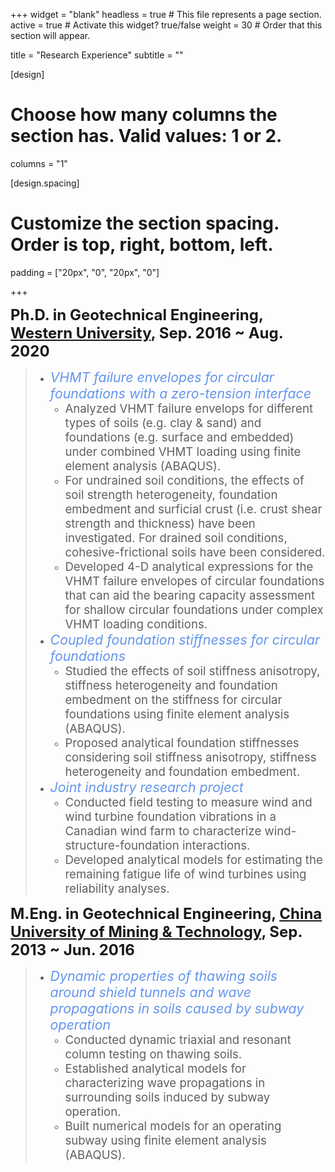+++
widget = "blank"
headless = true  # This file represents a page section.
active = true  # Activate this widget? true/false
weight = 30  # Order that this section will appear.

title = "Research Experience"
subtitle = ""

[design]
  # Choose how many columns the section has. Valid values: 1 or 2.
  columns = "1"

[design.spacing]
  # Customize the section spacing. Order is top, right, bottom, left.
  padding = ["20px", "0", "20px", "0"]

+++
&nbsp;

<span style="font-size:18pt;">**Ph.D. in Geotechnical Engineering, [Western University](https://www.eng.uwo.ca/grc/), Sep. 2016 ~ Aug. 2020**</span>

> * <span style="color:#6495ED; font-size:16pt;">*VHMT failure envelopes for circular foundations with a zero-tension interface*</span>
>    - <span style="font-size:14pt;">Analyzed VHMT failure envelops for different types of soils (e.g. clay & sand) and foundations (e.g. surface and embedded) under combined VHMT loading using finite element analysis (ABAQUS).</span>
>    - <span style="font-size:14pt;">For undrained soil conditions, the effects of soil strength heterogeneity, foundation embedment and surficial crust (i.e. crust shear strength and thickness) have been investigated. For drained soil conditions, cohesive-frictional soils have been considered.</span>
>    - <span style="font-size:14pt;">Developed 4-D analytical expressions for the VHMT failure envelopes of circular foundations that can aid the bearing capacity assessment for shallow circular foundations under complex VHMT loading conditions.</span>
> * <span style="color:#6495ED; font-size:16pt;">*Coupled foundation stiffnesses for circular foundations*</span>
>    - <span style="font-size:14pt;">Studied the effects of soil stiffness anisotropy, stiffness heterogeneity and foundation embedment on the stiffness for circular foundations using finite element analysis (ABAQUS).</span>
>    - <span style="font-size:14pt;">Proposed analytical foundation stiffnesses considering soil stiffness anisotropy, stiffness heterogeneity and foundation embedment.</span>
> * <span style="color:#6495ED; font-size:16pt;">*Joint industry research project*</span>
>    - <span style="font-size:14pt;">Conducted field testing to measure wind and wind turbine foundation vibrations in a Canadian wind farm to characterize wind-structure-foundation interactions.</span>
>    - <span style="font-size:14pt;">Developed analytical models for estimating the remaining fatigue life of wind turbines using reliability analyses.</span>
&nbsp;
&nbsp;


<span style="font-size:18pt;">**M.Eng. in Geotechnical Engineering, [China University of Mining & Technology](http://www.cumt.edu.cn/), Sep. 2013 ~ Jun. 2016**</span>

> * <span style="color:#6495ED; font-size:16pt;">*Dynamic properties of thawing soils around shield tunnels and wave propagations in soils caused by subway operation*</span>
>    - <span style="font-size:14pt;">Conducted dynamic triaxial and resonant column testing on thawing soils.</span>
>    - <span style="font-size:14pt;">Established analytical models for characterizing wave propagations in surrounding soils induced by subway operation.</span>
>    - <span style="font-size:14pt;">Built numerical models for an operating subway using finite element analysis (ABAQUS).</span>
